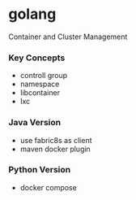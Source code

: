 # golang
Container and Cluster Management

### Key Concepts

- controll group
- namespace
- libcontainer
- lxc

### Java Version

- use fabric8s as client 
- maven docker plugin


### Python Version

- docker compose

